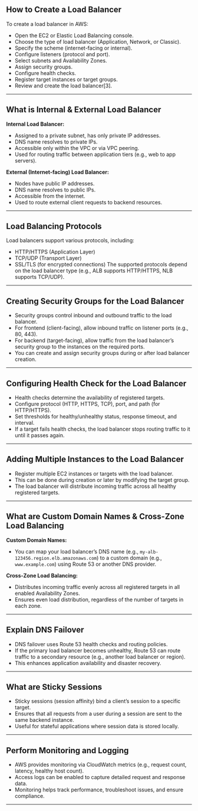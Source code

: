 ## How to Create a Load Balancer

To create a load balancer in AWS:
- Open the EC2 or Elastic Load Balancing console.
- Choose the type of load balancer (Application, Network, or Classic).
- Specify the scheme (internet-facing or internal).
- Configure listeners (protocol and port).
- Select subnets and Availability Zones.
- Assign security groups.
- Configure health checks.
- Register target instances or target groups.
- Review and create the load balancer[3].

---

## What is Internal & External Load Balancer

**Internal Load Balancer:**
- Assigned to a private subnet, has only private IP addresses.
- DNS name resolves to private IPs.
- Accessible only within the VPC or via VPC peering.
- Used for routing traffic between application tiers (e.g., web to app servers).

**External (Internet-facing) Load Balancer:**
- Nodes have public IP addresses.
- DNS name resolves to public IPs.
- Accessible from the internet.
- Used to route external client requests to backend resources.

---

## Load Balancing Protocols

Load balancers support various protocols, including:
- HTTP/HTTPS (Application Layer)
- TCP/UDP (Transport Layer)
- SSL/TLS (for encrypted connections)
The supported protocols depend on the load balancer type (e.g., ALB supports HTTP/HTTPS, NLB supports TCP/UDP).

---

## Creating Security Groups for the Load Balancer

- Security groups control inbound and outbound traffic to the load balancer.
- For frontend (client-facing), allow inbound traffic on listener ports (e.g., 80, 443).
- For backend (target-facing), allow traffic from the load balancer’s security group to the instances on the required ports.
- You can create and assign security groups during or after load balancer creation.

---

## Configuring Health Check for the Load Balancer

- Health checks determine the availability of registered targets.
- Configure protocol (HTTP, HTTPS, TCP), port, and path (for HTTP/HTTPS).
- Set thresholds for healthy/unhealthy status, response timeout, and interval.
- If a target fails health checks, the load balancer stops routing traffic to it until it passes again.

---

## Adding Multiple Instances to the Load Balancer

- Register multiple EC2 instances or targets with the load balancer.
- This can be done during creation or later by modifying the target group.
- The load balancer will distribute incoming traffic across all healthy registered targets.

---

## What are Custom Domain Names & Cross-Zone Load Balancing

**Custom Domain Names:**
- You can map your load balancer’s DNS name (e.g., `my-alb-123456.region.elb.amazonaws.com`) to a custom domain (e.g., `www.example.com`) using Route 53 or another DNS provider.

**Cross-Zone Load Balancing:**
- Distributes incoming traffic evenly across all registered targets in all enabled Availability Zones.
- Ensures even load distribution, regardless of the number of targets in each zone.

---

## Explain DNS Failover

- DNS failover uses Route 53 health checks and routing policies.
- If the primary load balancer becomes unhealthy, Route 53 can route traffic to a secondary resource (e.g., another load balancer or region).
- This enhances application availability and disaster recovery.

---

## What are Sticky Sessions

- Sticky sessions (session affinity) bind a client’s session to a specific target.
- Ensures that all requests from a user during a session are sent to the same backend instance.
- Useful for stateful applications where session data is stored locally.

---

## Perform Monitoring and Logging

- AWS provides monitoring via CloudWatch metrics (e.g., request count, latency, healthy host count).
- Access logs can be enabled to capture detailed request and response data.
- Monitoring helps track performance, troubleshoot issues, and ensure compliance.

---
